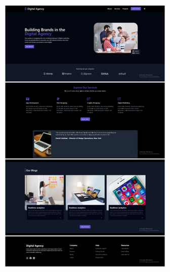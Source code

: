 ![img1](https://github.com/UchithmaSenevirathne/Frontend-Projects/blob/main/React%20-%20TailwindCSS/Digital-Agency/images/Screenshot%202025-04-02%20183225.png)
![img2](https://github.com/UchithmaSenevirathne/Frontend-Projects/blob/main/React%20-%20TailwindCSS/Digital-Agency/images/Screenshot%202025-04-02%20183246.png)
![img3](https://github.com/UchithmaSenevirathne/Frontend-Projects/blob/main/React%20-%20TailwindCSS/Digital-Agency/images/Screenshot%202025-04-02%20183304.png)
![img4](https://github.com/UchithmaSenevirathne/Frontend-Projects/blob/main/React%20-%20TailwindCSS/Digital-Agency/images/Screenshot%202025-04-02%20183320.png)

